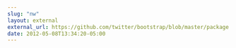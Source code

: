 ```yaml
---
slug: "nw"
layout: external
external_url: https://github.com/twitter/bootstrap/blob/master/package.json#L19-22
date: 2012-05-08T13:34:20-05:00
---
```

